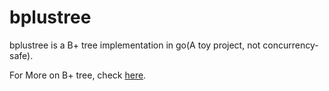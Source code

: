 # bplustree

bplustree is a B+ tree implementation in go(A toy project, not concurrency-safe). 

For More on B+ tree, check [here](https://maxnilz.com/docs/001-ds/tree/005-b+tree/).
